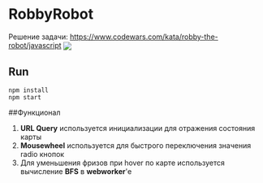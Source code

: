 # RobbyRobot
Решение задачи: https://www.codewars.com/kata/robby-the-robot/javascript
<img align="center" src="/imgs/robby-robot.gif">

## Run
```
npm install
npm start
```

##Функционал
1. **URL Query** используется инициализации для отражения состояния карты
2. **Mousewheel** используется для быстрого переключения значения radio кнопок
3. Для уменьшения фризов при hover по карте используется вычисление **BFS** в **webworker**'е